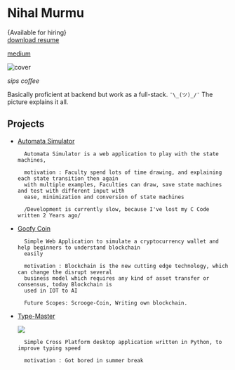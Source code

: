 
# Nihal Murmu 
{Available for hiring}   
[download resume](https://nihalmurmu.me/resume.pdf)

[medium](https://medium.com/@nhlmrm)

![cover](https://raw.githubusercontent.com/nihalmurmu/nihalmurmu.github.io/master/when-youre-really-a-backend-developer-but-market-yourself-as-34353166.png?token=AeROwjLuEQ7dwZLmExqQw_IUqQSLQzQQks5b9-P0wA%3D%3D)

*sips coffee* 

Basically proficient at backend but work as a full-stack.  ```¯\_(ツ)_/¯``` The picture explains it all.

## Projects
+ [Automata Simulator](https://github.com/nihalmurmu/automata_)
		
        Automata Simulator is a web application to play with the state machines,
       
		motivation : Faculty spend lots of time drawing, and explaining each state transition then again
        with multiple examples, Faculties can draw, save state machines and test with different input with
        ease, minimization and conversion of state machines
        
        /Development is currently slow, because I've lost my C Code written 2 Years ago/

+ [Goofy Coin](https://github.com/nihalmurmu/goofy-coin)
		
        Simple Web Application to simulate a cryptocurrency wallet and help beginners to understand blockchain
        easily
       
		motivation : Blockchain is the new cutting edge technology, which can change the disrupt several 
        business model which requires any kind of asset transfer or consensus, today Blockchain is
        used in IOT to AI
        
        Future Scopes: Scrooge-Coin, Writing own blockchain.
        
+ [Type-Master](https://github.com/nihalmurmu/Type-Master)

	![](https://a.fsdn.com/con/app/proj/type-master/screenshots/Selection_001.png/max/max/1)
		
        Simple Cross Platform desktop application written in Python, to improve typing speed 
       
		motivation : Got bored in summer break
        
        
 
